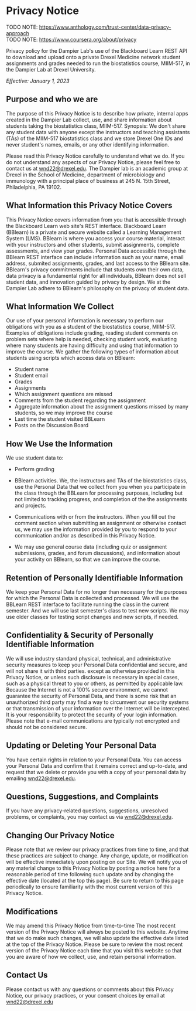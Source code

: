 # Privacy Notice
TODO NOTE: https://www.anthology.com/trust-center/data-privacy-approach    
TODO NOTE: https://www.coursera.org/about/privacy    

Privacy policy for the Dampier Lab's use of the Blackboard Learn REST API to
download and upload onto a private Drexel Medicine network 
student assignments and grades needed to
run the biostatistics course, MIIM-517, in the Dampier Lab at Drexel University.

*Effective: January 1, 2023*

## Purpose and who we are
The purpose of this Privacy Notice is to describe how private, internal apps created in the Dampier Lab
collect, use, and share information about students taking the biostatistics class, MIIM-517.
Synopsis: We don't share any student data with anyone except the instructors and teaching assistants (TAs)
of the MIIM-517 biostatistics class and we store Drexel One IDs and never student's names, emails,
or any other identifying information.

Please read this Privacy Notice carefully to understand what we do.
If you do not understand any aspects of our Privacy Notice, please feel free to contact us at wnd22@drexel.edu.
The Dampier lab is an academic group at Drexel in the School of Medicine, department of microbiology and immunology 
with a principal place of business at 245 N. 15th Street, Philadelphia, PA 19102.

## What Information this Privacy Notice Covers
This Privacy Notice covers information from you that is accessible through the Blackboard Learn web site's REST interface.
Blackboard Learn (BBlearn) is a private and secure website called a Learning Management System (LMS).
BBlearn is where you access your course material, interact with your instructors and other students,
submit assignments, complete assessments, and view your grades.
Personal Data accessible through the BBlearn REST interface can include information such as
your name, email address, submited assignments, grades, and last access to the BBlearn site.
BBlearn's privacy commitments include that students own their own data,
data privacy is a fundamental right for all individuals,
BBlearn does not sell student data, and
innovation guided by privacy by design.
We at the Dampier Lab adhere to BBlearn's philosophy on the privacy of student data.

## What Information We Collect
Our use of your personal information is necessary to perform our obligations with you as a student
of the biostatistics course, MIIM-517. Examples of obligations include grading, reading student
comments on problem sets where help is needed, checking student work, evaluating where 
many students are having difficulty and using that information to improve the course.
We gather the following types of information about students using scripts which access data on BBlearn:

* Student name
* Student email
* Grades
* Assignments
* Which assignment questions are missed
* Comments from the student regarding the assignment
* Aggregate information about the assignment questions missed by many students, so we may improve the course
* Last time the student visited BBLearn
* Posts on the Discussion Board


## How We Use the Information
We use student data to:

* Perform grading

* BBlearn activities. We, the instructors and TAs of the biostatistics class,
use the Personal Data that we collect from you when you
participate in the class through the BBLearn for processing purposes, including but not
limited to tracking progress, and completion of the the assignments and projects.

* Communications with or from the instructors. When you fill out the comment section 
when submitting an assignment or otherwise contact us, we
may use the information provided by you to respond to your communication and/or as described in this
Privacy Notice. 

* We may use general course data (including quiz or assignment submissions, grades, and
forum discussions), and information about your activity on BBlearn, so that we can improve the course.

## Retention of Personally Identifiable Information
We keep your Personal Data for no longer than necessary
for the purposes for which the Personal Data is collected and processed.
We will use the BBLearn REST interface to facilitate running the class in the current semester.
And we will use last semester's class to test new scripts.
We may use older classes for testing script changes and new scripts, if needed.

## Confidentiality & Security of Personally Identifiable Information
We will use industry standard physical, technical, and administrative security measures to
keep your Personal Data confidential and secure, and will not share it with third parties.
 except as otherwise provided in this Privacy
Notice, or unless such disclosure is necessary in special cases, such as a physical threat to you or
others, as permitted by applicable law.
Because the Internet is not a 100% secure environment, we
cannot guarantee the security of Personal Data, and there is some risk that an unauthorized third party may find a way to circumvent our security systems or that transmission of your information
over the Internet will be intercepted. It is your responsibility to protect the security of your
login information. Please note that e-mail communications are typically not encrypted and should not
be considered secure.

## Updating or Deleting Your Personal Data
You have certain rights in relation to your Personal Data.
You can access your Personal Data and confirm that it remains correct and up-to-date, 
and request that we delete or provide you with a copy of your personal data by emailing wnd22@drexel.edu.

## Questions, Suggestions, and Complaints
If you have any privacy-related questions, suggestions,
unresolved problems, or complaints, you may contact us via wnd22@drexel.edu.

## Changing Our Privacy Notice
Please note that we review our privacy practices from time to time, and that these practices are subject to change.
Any change, update, or modification will be effective immediately upon posting on our Site.
We will notify you of any material change to this Privacy Notice by
posting a notice here for a reasonable period of time following such update
and by changing the effective date (located at the top this page).
Be sure to return to this page periodically to ensure familiarity with the most current version of this Privacy Notice.

## Modifications
We may amend this Privacy Notice from time-to-time 
The most recent version of the Privacy Notice will always be posted to this website.
Anytime that we do make such changes, we will also update
the effective date listed at the top of the Privacy Notice.
Please be sure to review the most recent version of the Privacy Notice each time that you visit this
website so that you are aware of how we collect, use, and retain personal information.

## Contact Us
Please contact us with any questions or comments about this Privacy Notice,
our privacy practices, or your consent choices by email at wnd22@drexel.edu
